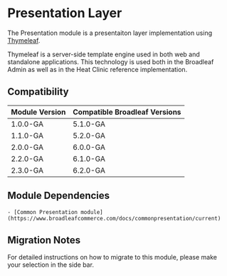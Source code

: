# Presentation Layer

The Presentation module is a presentaiton layer implementation using [Thymeleaf](http://www.thymeleaf.org).

Thymeleaf is a server-side template engine used in both web and standalone applications.  This technology is used both in the Broadleaf Admin as well as in the Heat Clinic reference implementation.

## Compatibility

| Module Version               | Compatible Broadleaf Versions |
| :--------------------------- | :---------------------------- |
| 1.0.0-GA                     | 5.1.0-GA                      |
| 1.1.0-GA                     | 5.2.0-GA                      |
| 2.0.0-GA                     | 6.0.0-GA                      |
| 2.2.0-GA                     | 6.1.0-GA                      |
| 2.3.0-GA                     | 6.2.0-GA                      |

## Module Dependencies

    - [Common Presentation module](https://www.broadleafcommerce.com/docs/commonpresentation/current)

## Migration Notes

For detailed instructions on how to migrate to this module, please make your selection in the side bar.
